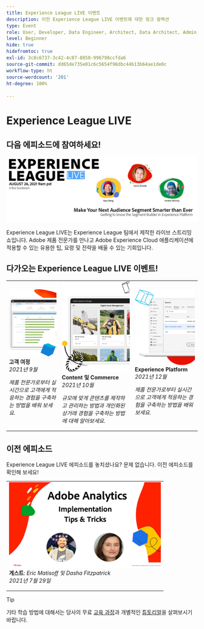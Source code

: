 ```yaml
---
title: Experience League LIVE 이벤트
description: 이전 Experience League LIVE 이벤트에 대한 링크 컬렉션
type: Event
role: User, Developer, Data Engineer, Architect, Data Architect, Admin, Leader
level: Beginner
hide: true
hidefromtoc: true
exl-id: 3c8c6737-3c42-4c87-8850-996798ccfda6
source-git-commit: dd65de735e01c6c5654f98dbc44b13b64ae1de0c
workflow-type: ht
source-wordcount: '201'
ht-degree: 100%

---
```


# Experience League LIVE

## 다음 에피소드에 참여하세요!

<a href="https://www.youtube.com/watch?v=rogVKsTFbWk"><img alt="클릭하면 Experience League Live에 대한 YouTube 로비로 이동합니다." src="assets/1440x492.png" /></a>

Experience League LIVE는 Experience League 팀에서 제작한 라이브 스트리밍 쇼입니다.  Adobe 제품 전문가를 만나고 Adobe Experience Cloud 애플리케이션에 적용할 수 있는 유용한 팁, 요령 및 전략을 배울 수 있는 기회입니다.


## 다가오는 Experience League LIVE 이벤트!

<table>
<tr>
  <td>
      <img alt="Content 서비스" src="./assets/journeys.png" />
     <div>
          <strong>고객 여정</strong>
     </div>
     <div>
          <em>2021년 9월</em>
     </div>
    <p>
    <em>제품 전문가로부터 실시간으로 고객에게 적응하는 경험을 구축하는 방법을 배워 보세요.</em>
    <p>
  </td>
  <td>
      <img alt="Content 서비스" src="./assets/content.png" />
     <div>
          <strong>Content 및 Commerce</strong>
     <div>
          <em>2021년 10월</em>
     </div>
     </div>
    <p>
    <em>규모에 맞게 콘텐츠를 제작하고 관리하는 방법과 개인화된 상거래 경험을 구축하는 방법에 대해 알아보세요.</em>
    <p>
  </td>
  <td>
      <img alt="Content 서비스" src="./assets/platform.png" />
     <div>
          <strong>Experience Platform</strong>
     </div>
     <div>
          <em>2021년 12월</em>
     </div>    
    <p>
    <em>제품 전문가로부터 실시간으로 고객에게 적응하는 경험을 구축하는 방법을 배워 보세요.</em>
    <p>
  </td>
</tr>
</table>


## 이전 에피소드

Experience League LIVE 에피소드를 놓치셨나요? 문제 없습니다. 이전 에피소드를 확인해 보세요!

<table>
<tr>

<td>
    <a href="https://www.youtube.com/watch?v=lxOvLCzEGBI">
      <img height="225" width="400" alt="Experience League LIVE" src="assets/exl-live-after2.jpg" />
    </a>
     <div>
          <strong>게스트</strong>: <i>Eric Matisoff 및 Dasha Fitzpatrick</i>
     </div>
     <div>
          <em>2021년 7월 29일</em>
     </div>    
    <p>
    <em></em>
    <p>
  </td>
</tr>
</table>

>[!TIP]
>
>기타 학습 방법에 대해서는 당사의 무료 [교육 과정](https://experienceleague.adobe.com/#dashboard/learning)과 개별적인 [튜토리얼](https://experienceleague.adobe.com/docs/home-tutorials.html?lang=ko-KR)을 살펴보시기 바랍니다.
